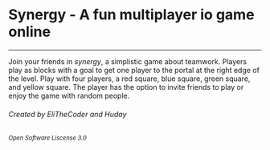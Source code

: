 # Synergy - A fun multiplayer io game online
***
Join your friends in *synergy*, a simplistic game about teamwork.
Players play as blocks with a goal to get one player to the portal at the right edge of the level.
Play with four players, a red square, blue square, green square, and yellow square.
The player has the option to invite friends to play or enjoy the game with random people.

###### *Created by EliTheCoder and Huday*

<sup> *Open Software Liscense 3.0* </sup>
